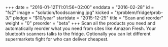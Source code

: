 +++
date = "2016-01-12T11:01:56+02:00"
enddata = "2016-02-28"
id = "fs2"
image = "solution/foodscanning.jpg"
kicked = "/problem/fridge/prob-3/"
pledge = "$10/year"
startdate = "2015-12-25"
title = "Scan and reorder"
weight = "0"
preorder = "beta"
+++
Scan all the products you need and automatically reorder what you need from sites like Amazon Fresh. Your bluetooth scanners talks to the fridge. Optionally you can let different supermarkets fight for who can deliver cheapest.
